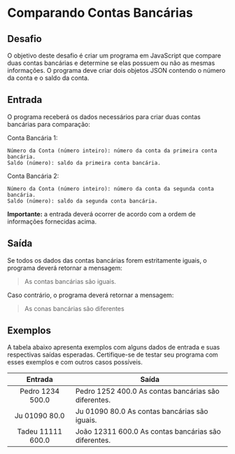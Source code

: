 # Comparando Contas Bancárias

## Desafio

O objetivo deste desafio é criar um programa em JavaScript que compare duas contas bancárias e determine se elas possuem ou não as mesmas informações. O programa deve criar dois objetos JSON contendo o número da conta e o saldo da conta.

## Entrada

O programa receberá os dados necessários para criar duas contas bancárias para comparação:

Conta Bancária 1:

    Número da Conta (número inteiro): número da conta da primeira conta bancária.
    Saldo (número): saldo da primeira conta bancária.

Conta Bancária 2:

    Número da Conta (número inteiro): número da conta da segunda conta bancária.
    Saldo (número): saldo da segunda conta bancária.

**Importante:** a entrada deverá ocorrer de acordo com a ordem de informações fornecidas acima.

## Saída

Se todos os dados das contas bancárias forem estritamente iguais, o programa deverá retornar a mensagem:

> As contas bancárias são iguais.

Caso contrário, o programa deverá retornar a mensagem:
> As conas bancárias são diferentes

## Exemplos

A tabela abaixo apresenta exemplos com alguns dados de entrada e suas respectivas saídas esperadas. Certifique-se de testar seu programa com esses exemplos e com outros casos possíveis.

| Entrada 	    | Saída         |
| :----------:  | ------------- |
|Pedro 1234 500.0 |Pedro 1252 400.0 	As contas bancárias são diferentes.|
| Ju 01090 80.0 | Ju 01090 80.0 	As contas bancárias são iguais.|
|Tadeu 11111 600.0 |João 12311 600.0 	As contas bancárias são diferentes.|